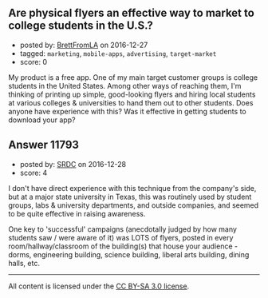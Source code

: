## Are physical flyers an effective way to market to college students in the U.S.?

- posted by: [BrettFromLA](https://stackexchange.com/users/2813127/brettfromla) on 2016-12-27
- tagged: `marketing`, `mobile-apps`, `advertising`, `target-market`
- score: 0

<p>My product is a free app. One of my main target customer groups is college students in the United States. Among other ways of reaching them, I'm thinking of printing up simple, good-looking flyers and hiring local students at various colleges &amp; universities to hand them out to other students.  Does anyone have experience with this?  Was it effective in getting students to download your app?</p>



## Answer 11793

- posted by: [SRDC](https://stackexchange.com/users/5438059/srdc) on 2016-12-28
- score: 4

<p>I don't have direct experience with this technique from the company's side, but at a major state university in Texas, this was routinely used by student groups, labs &amp; university departments, and outside companies, and seemed to be quite effective in raising awareness.</p>

<p>One key to 'successful' campaigns (anecdotally judged by how many students saw / were aware of it) was LOTS of flyers, posted in every room/hallway/classroom of the building(s) that house your audience - dorms, engineering building, science building, liberal arts building, dining halls, etc.</p>




---

All content is licensed under the [CC BY-SA 3.0 license](https://creativecommons.org/licenses/by-sa/3.0/).
